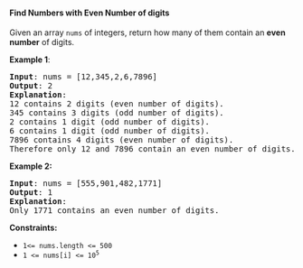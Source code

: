 #### Find Numbers with Even Number of digits

Given an array `nums` of integers, return how many of them contain an **even number** of digits.

**Example 1**:
<pre><b>Input</b>: nums = [12,345,2,6,7896]
<b>Output</b>: 2
<b>Explanation</b>:
12 contains 2 digits (even number of digits).
345 contains 3 digits (odd number of digits).
2 contains 1 digit (odd number of digits).
6 contains 1 digit (odd number of digits).
7896 contains 4 digits (even number of digits).
Therefore only 12 and 7896 contain an even number of digits.
</pre>

**Example 2:**
<pre><b>Input</b>: nums = [555,901,482,1771]
<b>Output</b>: 1
<b>Explanation</b>:
Only 1771 contains an even number of digits.
</pre>

**Constraints:**
* `1<= nums.length <= 500`
*  <code>1 <= nums[i] <= 10<sup>5</sup></code>
